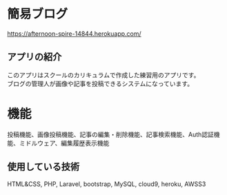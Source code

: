 # 簡易ブログ  
https://afternoon-spire-14844.herokuapp.com/  

## アプリの紹介
このアプリはスクールのカリキュラムで作成した練習用のアプリです。  
ブログの管理人が画像や記事を投稿できるシステムになっています。  

# 機能
投稿機能、画像投稿機能、記事の編集・削除機能、記事検索機能、Auth認証機能、ミドルウェア、編集履歴表示機能

## 使用している技術
HTML&CSS, PHP, Laravel, bootstrap, MySQL, cloud9, heroku, AWSS3


